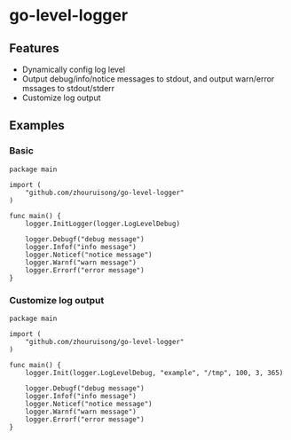# go-level-logger

## Features

* Dynamically config log level
* Output debug/info/notice messages to stdout, and output warn/error mssages to stdout/stderr 
* Customize log output

## Examples

### Basic

    package main

    import (
        "github.com/zhouruisong/go-level-logger"
    )

    func main() {
        logger.InitLogger(logger.LogLevelDebug)

        logger.Debugf("debug message")
        logger.Infof("info message")
        logger.Noticef("notice message")
        logger.Warnf("warn message")
        logger.Errorf("error message")
    }

### Customize log output

    package main

    import (
        "github.com/zhouruisong/go-level-logger"
    )

    func main() {
        logger.Init(logger.LogLevelDebug, "example", "/tmp", 100, 3, 365)

        logger.Debugf("debug message")
        logger.Infof("info message")
        logger.Noticef("notice message")
        logger.Warnf("warn message")
        logger.Errorf("error message")
    }
